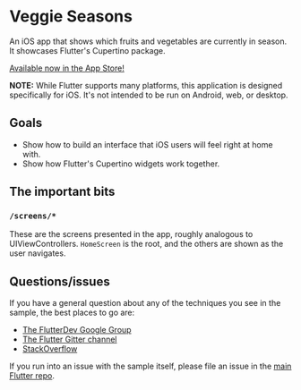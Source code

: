 # Veggie Seasons

An iOS app that shows which fruits and vegetables are currently in season. It
showcases Flutter's Cupertino package.

[Available now in the App Store!](https://itunes.apple.com/is/app/veggie-seasons/id1450855435)

**NOTE:** While Flutter supports many platforms, this application is designed
specifically for iOS. It's not intended to be run on Android, web, or desktop.

## Goals

* Show how to build an interface that iOS users will feel right at home
  with.
* Show how Flutter's Cupertino widgets work together.

## The important bits

### `/screens/*`

These are the screens presented in the app, roughly analogous to
UIViewControllers. `HomeScreen` is the root, and the others are shown
as the user navigates.

## Questions/issues

If you have a general question about any of the techniques you see in
the sample, the best places to go are:

* [The FlutterDev Google Group](https://groups.google.com/forum/#!forum/flutter-dev)
* [The Flutter Gitter channel](https://gitter.im/flutter/flutter)
* [StackOverflow](https://stackoverflow.com/questions/tagged/flutter)

If you run into an issue with the sample itself, please file an issue
in the [main Flutter repo](https://github.com/flutter/flutter/issues).
